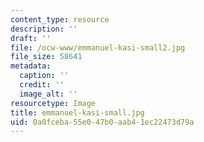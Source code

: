 ```yaml
---
content_type: resource
description: ''
draft: ''
file: /ocw-www/emmanuel-kasi-small2.jpg
file_size: 58641
metadata:
  caption: ''
  credit: ''
  image_alt: ''
resourcetype: Image
title: emmanuel-kasi-small.jpg
uid: 0a0fceba-55e0-47b0-aab4-1ec22473d79a
---
```

